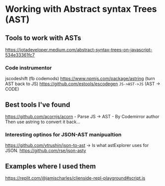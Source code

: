 # Working with Abstract syntax Trees (AST)

## Tools to work with ASTs
https://jotadeveloper.medium.com/abstract-syntax-trees-on-javascript-534e33361fc7

### Code instrumentor
jscodeshift (fb codemods)
https://www.npmjs.com/package/astring (turn AST back to JS)
https://github.com/estools/escodegen `JS->AST->JS` (AST -> CODE)


## Best tools I've found
https://github.com/acornjs/acorn - Parse JS -> AST - By Codemirror author
Then use astring to convert it back...



### Interesting optinos for JSON-AST manipualtion
https://github.com/vtrushin/json-to-ast -> Is what astExplorer uses for JSON.
https://github.com/rse/json-asty

## Examples where I used them
https://replit.com/@jamischarles/clienside-repl-playground#script.js

